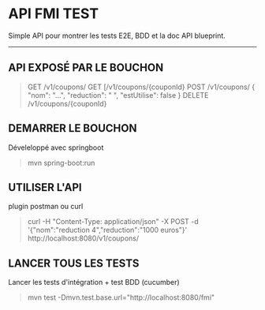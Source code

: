 API FMI TEST
===========

Simple API pour montrer les tests E2E, BDD et la doc API blueprint.

----------


API EXPOSÉ PAR LE BOUCHON
-------------------------------------

> GET /v1/coupons/
> GET [/v1/coupons/{couponId}
> POST /v1/coupons/   { "nom": "...", "reduction": "  ", "estUtilise": false }
> DELETE /v1/coupons/{couponId}


DEMARRER LE BOUCHON
------------------------------
Déveleloppé avec springboot

> mvn spring-boot:run

UTILISER L'API
------------------

plugin postman ou curl

> curl -H "Content-Type: application/json" -X POST -d '{"nom":"reduction 4","reduction":"1000 euros"}' http://localhost:8080/v1/coupons/

LANCER TOUS LES TESTS
------------------------------
Lancer les tests d'intégration + test BDD (cucumber)
> mvn test -Dmvn.test.base.url="http://localhost:8080/fmi"